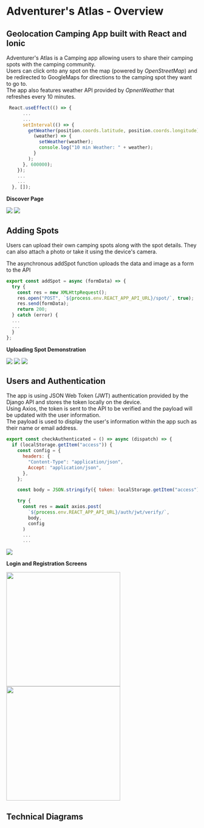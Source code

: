 # Adventurer's Atlas - Overview

## Geolocation Camping App built with React and Ionic

Adventurer's Atlas is a Camping app allowing users to share their camping spots with the camping community.  
Users can click onto any spot on the map (powered by *OpenStreetMap*) and be redirected to GoogleMaps for directions to the camping spot they want to go to.  
The app also features weather API provided by *OpnenWeather* that refreshes every 10 minutes.  

```JavaScript
 React.useEffect(() => {
      ...
      ...
      setInterval(() => {
        getWeather(position.coords.latitude, position.coords.longitude).then(
          (weather) => {
            setWeather(weather);
            console.log("10 min Weather: " + weather);
          }
        );
      }, 600000);
    });
    ...
    ...
  }, []);
```

**Discover Page**
<div>
<img src="images/Picture%201.png">
<img src="images/Picture2.png">
</div>

## Adding Spots
Users can upload their own camping spots along with the spot details. They can also attach a photo or take it using the device's camera.
  
The asynchronous addSpot function uploads the data and image as a form to the API

```JavaScript
export const addSpot = async (formData) => {
  try {
    const res = new XMLHttpRequest();
    res.open("POST", `${process.env.REACT_APP_API_URL}/spot/`, true);
    res.send(formData);
    return 200;
  } catch (error) {
  ...
  ...
  }
};
```

**Uploading Spot Demonstration**
<div>
<img src="images/Spot1.png">
<img src="images/Spot2.png">
<img src="images/Spot3.png">
</div>

## Users and Authentication

The app is using JSON Web Token (JWT) authentication provided by the Django API and stores the token locally on the device.  
Using Axios, the token is sent to the API to be verified and the payload will be updated with the user information.  
The payload is used to display the user's information within the app such as their name or email address.

```JavaScript
export const checkAuthenticated = () => async (dispatch) => {
  if (localStorage.getItem("access")) {
    const config = {
      headers: {
        "Content-Type": "application/json",
        Accept: "application/json",
      },
    };

    const body = JSON.stringify({ token: localStorage.getItem("access") });

    try {
      const res = await axios.post(
        `${process.env.REACT_APP_API_URL}/auth/jwt/verify/`,
        body,
        config
      )
      ...
      ...
```
<img src="images/proto1.png">

**Login and Registration Screens** 
<div>
<img src="images/Login.png" width="300px">
<img src="images/Register.png" width="300px">
</div>

## Technical Diagrams

